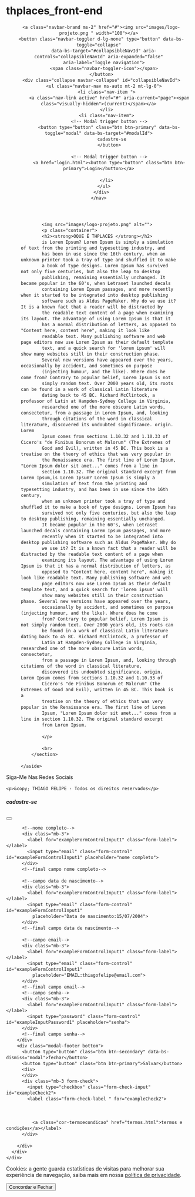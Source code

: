 # thplaces_front-end
 
<!doctype html>
<html lang="pt-br">

<head>
  <title>Thplaces</title>
  <!-- Required meta tags -->
  <meta charset="utf-8">
  <meta name="viewport" content="width=device-width, initial-scale=1, shrink-to-fit=no">

  <!-- Bootstrap CSS v5.2.1 -->
  <link href="https://cdn.jsdelivr.net/npm/bootstrap@5.2.1/dist/css/bootstrap.min.css" rel="stylesheet"
    integrity="sha384-iYQeCzEYFbKjA/T2uDLTpkwGzCiq6soy8tYaI1GyVh/UjpbCx/TYkiZhlZB6+fzT" crossorigin="anonymous">

  <!-- Biblioteca de ícones -->
  <link rel="stylesheet" href="https://cdnjs.cloudflare.com/ajax/libs/font-awesome/6.3.0/css/all.min.css"
    integrity="sha512-SzlrxWUlpfuzQ+pcUCosxcglQRNAq/DZjVsC0lE40xsADsfeQoEypE+enwcOiGjk/bSuGGKHEyjSoQ1zVisanQ=="
    crossorigin="anonymous" referrerpolicy="no-referrer" />


  <link rel="preconnect" href="https://fonts.googleapis.com">
  <link rel="preconnect" href="https://fonts.gstatic.com" crossorigin>
  <!-- CSS personalizado -->
  <link rel="stylesheet" href="css/style.css">

</head>

<body class="pt-5 ">
  <header>
    <nav class="navbar navbar-expand-sm navbar-light fundo-azul fixed-top">

      <a class="navbar-brand ms-2" href="#"><img src="images/logo-projeto.png " width="100"></a>
      <button class="navbar-toggler d-lg-none" type="button" data-bs-toggle="collapse"
        data-bs-target="#collapsibleNavId" aria-controls="collapsibleNavId" aria-expanded="false"
        aria-label="Toggle navigation">
        <span class="navbar-toggler-icon"></span>
      </button>
      <div class="collapse navbar-collapse" id="collapsibleNavId">
        <ul class="navbar-nav ms-auto mt-2 mt-lg-0">
          <li class="nav-item ">
            <a class="nav-link active" href="#" aria-current="page"><span class="visually-hidden">(current)</span></a>
          </li>
          <li class="nav-item">
            <!-- Modal trigger button -->
            <button type="button" class="btn btn-primary" data-bs-toggle="modal" data-bs-target="#modalId">
              cadastre-se
            </button>

            <!-- Modal trigger button -->
            <a href="login.html"><button type="button" class="btn btn-primary">Login</button></a>

          </li>
        </ul>
      </div>
    </nav>
  </header>
  <!-- oque é thplaces -->
  <main>
    <aside>
      <figure>
        <section id="Texto e assunto oficial">
          <div class="container mt-5">

            <img src="images/logo-projeto.png" alt="">
            <p class="container">
            <h2><strong>OQUE É THPLACES </strong></h2>
            is Lorem Ipsum? Lorem Ipsum is simply a simulation of text from the printing and typesetting industry, and
            has been in use since the 16th century, when an unknown printer took a tray of type and shuffled it to make
            a book of type designs. Lorem Ipsum has survived not only five centuries, but also the leap to desktop
            publishing, remaining essentially unchanged. It became popular in the 60's, when Letraset launched decals
            containing Lorem Ipsum passages, and more recently when it started to be integrated into desktop publishing
            software such as Aldus PageMaker. Why do we use it? It is a known fact that a reader will be distracted by
            the readable text content of a page when examining its layout. The advantage of using Lorem Ipsum is that it
            has a normal distribution of letters, as opposed to "Content here, content here", making it look like
            readable text. Many publishing software and web page editors now use Lorem Ipsum as their default template
            text, and a quick search for 'lorem ipsum' will show many websites still in their construction phase.
            Several new versions have appeared over the years, occasionally by accident, and sometimes on purpose
            (injecting humour, and the like). Where does he come from? Contrary to popular belief, Lorem Ipsum is not
            simply random text. Over 2000 years old, its roots can be found in a work of classical Latin literature
            dating back to 45 BC. Richard McClintock, a professor of Latin at Hampden-Sydney College in Virginia,
            researched one of the more obscure Latin words, consectetur, from a passage in Lorem Ipsum, and, looking
            through citations of the word in classical literature, discovered its undoubted significance. origin. Lorem
            Ipsum comes from sections 1.10.32 and 1.10.33 of Cicero's "de Finibus Bonorum et Malorum" (The Extremes of
            Good and Evil), written in 45 BC. This book is a treatise on the theory of ethics that was very popular in
            the Renaissance era. The first line of Lorem Ipsum, "Lorem Ipsum dolor sit amet..." comes from a line in
            section 1.10.32. The original standard excerpt from Lorem Ipsum,is Lorem Ipsum? Lorem Ipsum is simply a
            simulation of text from the printing and typesetting industry, and has been in use since the 16th century,
            when an unknown printer took a tray of type and shuffled it to make a book of type designs. Lorem Ipsum has
            survived not only five centuries, but also the leap to desktop publishing, remaining essentially unchanged.
            It became popular in the 60's, when Letraset launched decals containing Lorem Ipsum passages, and more
            recently when it started to be integrated into desktop publishing software such as Aldus PageMaker. Why do
            we use it? It is a known fact that a reader will be distracted by the readable text content of a page when
            examining its layout. The advantage of using Lorem Ipsum is that it has a normal distribution of letters, as
            opposed to "Content here, content here", making it look like readable text. Many publishing software and web
            page editors now use Lorem Ipsum as their default template text, and a quick search for 'lorem ipsum' will
            show many websites still in their construction phase. Several new versions have appeared over the years,
            occasionally by accident, and sometimes on purpose (injecting humour, and the like). Where does he come
            from? Contrary to popular belief, Lorem Ipsum is not simply random text. Over 2000 years old, its roots can
            be found in a work of classical Latin literature dating back to 45 BC. Richard McClintock, a professor of
            Latin at Hampden-Sydney College in Virginia, researched one of the more obscure Latin words, consectetur,
            from a passage in Lorem Ipsum, and, looking through citations of the word in classical literature,
            discovered its undoubted significance. origin. Lorem Ipsum comes from sections 1.10.32 and 1.10.33 of
            Cicero's "de Finibus Bonorum et Malorum" (The Extremes of Good and Evil), written in 45 BC. This book is a
            treatise on the theory of ethics that was very popular in the Renaissance era. The first line of Lorem
            Ipsum, "Lorem Ipsum dolor sit amet..." comes from a line in section 1.10.32. The original standard excerpt
            from Lorem Ipsum.

            </p>

            <br>
        </section>

    </aside>


  </main>



  <!-- place footer here -->

  <footer class="p-5 mt-5 fundo-rodape text-light ">
    <!-- roda pé do site mapa dentro do site -->
    <p>Siga-Me Nas Redes Sociais</p>
    <a href="https://github.com/Thiagofgoliver"><i class="fa-brands fa-github fa-2x"></i></a>
    <a href="https://encurtador.com.br/jBU15"> <i class="fa-brands fa-linkedin fa-2x"></i></a>









    <p>&copy; THIAGO FELIPE - Todos os direitos reservados</p>
  </footer>







  <!-- Modal cadastre-se -->
  <!-- if you want to close by clicking outside the modal, delete the last endpoint:data-bs-backdrop and data-bs-keyboard -->
  <div class="modal fade form-com-fundo-preto" id="modalId" tabindex="-1" data-bs-backdrop="static"
    data-bs-keyboard="false" role="dialog" aria-labelledby="modalTitleId" aria-hidden="true">
    <div class="modal-dialog modal-dialog-scrollable modal-dialog-centered modal-sm" role="document">
      <div class="modal-content">
        <div class="modal-header">
          <h5 class="modal-title" id="modalTitleId">cadastre-se</h5>
          <button type="button" class="btn-close" data-bs-dismiss="modal" aria-label="Close"></button>
        </div>
        <div class="modal-body">
          <!-- campo cadastre-se -->

          <!--nome completo-->
          <div class="mb-3">
            <label for="exampleFormControlInput1" class="form-label"></label>
            <input type="email" class="form-control" id="exampleFormControlInput1" placeholder="nome completo">
          </div>
          <!--final campo nome completo-->

          <!--campo data de nascimento-->
          <div class="mb-3">
            <label for="exampleFormControlInput1" class="form-label"></label>
            <input type="email" class="form-control" id="exampleFormControlInput1"
              placeholder="Data de nascimento:15/07/2004">
          </div>
          <!--final campo data de nascimento-->

          <!--campo email-->
          <div class="mb-3">
            <label for="exampleFormControlInput1" class="form-label"></label>
            <input type="email" class="form-control" id="exampleFormControlInput1"
              placeholder="EMAIL:thiagofelipe@email.com">
          </div>
          <!--final campo email-->
          <!--campo senha-->
          <div class="mb-3">
            <label for="exampleFormControlInput1" class="form-label"></label>
            <input type="password" class="form-control" id="exampleInputPassword1" placeholder="senha">
          </div>
          <!--final campo senha-->
        </div>
        <div class="modal-footer bottom">
          <button type="button" class="btn btn-secondary" data-bs-dismiss="modal">fechar</button>
          <button type="button" class="btn btn-primary">Salvar</button>
          <div>
          </div>
          <div class="mb-3 form-check">
            <input type="checkbox" class="form-check-input" id="exampleCheck2">
            <label class="form-check-label " for="exampleCheck2">



              <a class="cor-termoecondicao" href="termos.html">termos e condições</a></label>
          </div>

        </div>
      </div>
    </div>
  </div>

  <!--final modal cadastre-se-->

  <!-- Inicio Política de privacidade -->
  <div class="aviso-cookies ">
    <p class="texto-cookies">Cookies: a gente guarda estatísticas de visitas para melhorar sua experiência de navegação,
      saiba mais em nossa <a class="link-politica" href="politica.html">política de privacidade</a>.</p>
    <button type="button" class="btn btn-secondary botao-fechar-cookies">
      Concordar e Fechar
  </div>
  <!-- final política de privacidade -->





  <!-- Bootstrap JavaScript Libraries -->
  <script src="https://cdn.jsdelivr.net/npm/@popperjs/core@2.11.6/dist/umd/popper.min.js"
    integrity="sha384-oBqDVmMz9ATKxIep9tiCxS/Z9fNfEXiDAYTujMAeBAsjFuCZSmKbSSUnQlmh/jp3" crossorigin="anonymous">
    </script>

  <script src="https://cdn.jsdelivr.net/npm/bootstrap@5.2.1/dist/js/bootstrap.min.js"
    integrity="sha384-7VPbUDkoPSGFnVtYi0QogXtr74QeVeeIs99Qfg5YCF+TidwNdjvaKZX19NZ/e6oz" crossorigin="anonymous">
    </script>
  <!-- Optional: Place to the bottom of scripts -->
  <script src="js/java.js"></script>
</body>

</html>